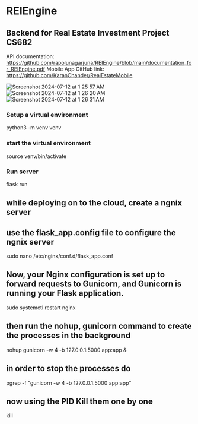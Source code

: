 # REIEngine
## Backend for Real Estate Investment Project CS682

API documentation: https://github.com/rapolunagarjuna/REIEngine/blob/main/documentation_for_REIEngine.pdf
Mobile App GitHub link: https://github.com/KaranChander/RealEstateMobile

![Screenshot 2024-07-12 at 1 25 57 AM](https://github.com/user-attachments/assets/d61e2da4-5d11-4efc-92f9-98bef112999e)
![Screenshot 2024-07-12 at 1 26 20 AM](https://github.com/user-attachments/assets/3a2b0cee-2aa3-4e9b-8568-dcd728b45b9c)
![Screenshot 2024-07-12 at 1 26 31 AM](https://github.com/user-attachments/assets/4988f5a2-2508-4177-ba79-62d3fc2e309b)

### Setup a virtual environment
python3 -m venv venv

### start the virtual environment
source venv/bin/activate

### Run server
flask run

## while deploying on to the cloud, create a ngnix server
## use the flask_app.config file to configure the ngnix server
sudo nano /etc/nginx/conf.d/flask_app.conf

## Now, your Nginx configuration is set up to forward requests to Gunicorn, and Gunicorn is running your Flask application.
sudo systemctl restart nginx


## then run the nohup, gunicorn command to create the processes in the background
nohup gunicorn -w 4 -b 127.0.0.1:5000 app:app &

## in order to stop the processes do 
pgrep -f "gunicorn -w 4 -b 127.0.0.1:5000 app:app"

## now using the PID Kill them one by one
kill <PID>
